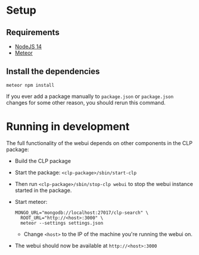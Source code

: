 # Setup

## Requirements

* [NodeJS 14](https://nodejs.org/download/release/v14.21.3/)
* [Meteor](https://docs.meteor.com/install.html#installation)

## Install the dependencies

```shell
meteor npm install
```

If you ever add a package manually to `package.json` or `package.json` changes
for some other reason, you should rerun this command.

# Running in development

The full functionality of the webui depends on other components in the CLP
package:

* Build the CLP package
* Start the package: `<clp-package>/sbin/start-clp`
* Then run `<clp-package>/sbin/stop-clp webui` to stop the webui instance started
  in the package.
* Start meteor:

  ```shell
  MONGO_URL="mongodb://localhost:27017/clp-search" \
    ROOT_URL="http://<host>:3000" \
    meteor --settings settings.json
  ```
  
  * Change `<host>` to the IP of the machine you're running the webui on.

* The webui should now be available at `http://<host>:3000`
